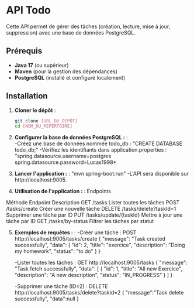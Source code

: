 # API Todo

Cette API permet de gérer des tâches (création, lecture, mise à jour, suppression) avec une base de données PostgreSQL.

## Prérequis

- **Java 17** (ou supérieur)
- **Maven** (pour la gestion des dépendances)
- **PostgreSQL** (installé et configuré localement)

## Installation

1. **Cloner le dépôt** :
   ```bash
   git clone [URL_DU_DÉPÔT]
   cd [NOM_DU_RÉPERTOIRE]

2. **Configurer la base de données PostgreSQL :** :   
    -Créez une base de données nommée todo_db :
        "CREATE DATABASE todo_db;"
    -Vérifiez les identifiants dans application.properties :
        "spring.datasource.username=postgres
        spring.datasource.password=Lucas1998*

3. **Lancer l'application :** :
    "mvn spring-boot:run"
    -L'API sera disponible sur http://localhost:9005.

4. **Utilisation de l'application :** :
Endpoints

Méthode	     Endpoint	                   Description
GET	          /tasks	                    Lister toutes les tâches
POST	      /tasks/create	                Créer une nouvelle tâche
DELETE	      /tasks/delete?taskId=1	    Supprimer une tâche par ID
PUT	          /tasks/update/{taskId}	    Mettre à jour une tâche par ID
GET	          /tasks/by-status	            Filtrer les tâches par statut

5. **Exemples de requêtes :** :
    -Créer une tâche :
     POST http://localhost:9005/tasks/create 
        {
            "message": "Task created successfully",
            "data": {
                "id": 2,
                "title": "exercice",
                "description": "Doing my homework",
                "status": "to do"
            }
        }

     -Lister toutes les tâches :
     GET http://localhost:9005/tasks
        {
            "message": "Task fetch successfully",
            "data": [
                {
                    "id": 1,
                    "title": "All new Exercice",
                    "description": "A new description",
                    "status": "IN_PROGRESS"
                }
            ]
        }

      -Supprimer une tâche (ID=2) :
      DELETE http://localhost:9005/tasks/delete?taskId=2
        {
            "message":"Task delete successfully",
            "data":null
        }